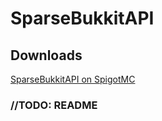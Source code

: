# SparseBukkitAPI

## Downloads
[SparseBukkitAPI on SpigotMC](https://www.spigotmc.org/resources/sparsebukkitapi.40815/)

### //TODO: README
